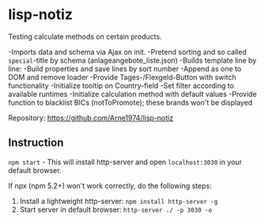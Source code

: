 # lisp-notiz
Testing calculate methods on certain products.

-Imports data and schema via Ajax on init.
-Pretend sorting and so called `special`-title by schema (anlageangebote_liste.json)
-Builds template line by line:
    -Build properties and save lines by sort number
    -Append as one to DOM and remove loader
    -Provide Tages-/Flexgeld-Button with switch functionality
-Initialize tooltip on Country-field
-Set filter according to available runtimes
-Initialize calculation method with default values
-Provide function to blacklist BICs (notToPromote); these brands won't be displayed

Repository: https://github.com/Arne1974/lisp-notiz


## Instruction
`npm start` - This will install http-server and open `localhost:3030` in your default browser. 

If npx (npm 5.2+) won't work correctly, do the following steps:
1. Install a lightweight http-server: `npm install http-server -g`
2. Start server in default browser: `http-server ./ -p 3030 -o`